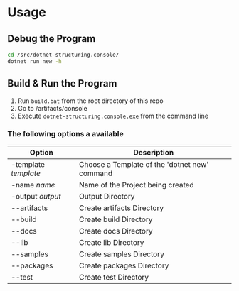 # Usage

## Debug the Program
```sh
cd /src/dotnet-structuring.console/
dotnet run new -h
```
## Build & Run the Program
1. Run `build.bat` from the root directory of this repo
2. Go to /artifacts/console
3. Execute `dotnet-structuring.console.exe` from the command line
   
### The following options a available
|Option               |Description                                      |
|---------------------|-------------------------------------------------|
|-template *template* |  Choose a Template of the 'dotnet new' command  |
|  -name *name*       |     Name of the Project being created           |
|  -output *output*   |     Output Directory                            |
|  --artifacts        |     Create artifacts Directory                  |
|  --build            |     Create build Directory                      |
|  --docs             |     Create docs Directory                       |
|  --lib              |     Create lib Directory                        |
|  --samples          |     Create samples Directory                    |
|  --packages         |     Create packages Directory                   |
|  --test             |     Create test Directory                       |
